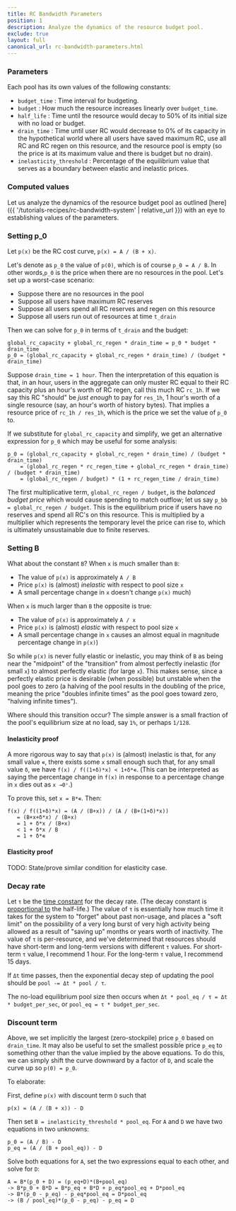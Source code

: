 ```yaml
---
title: RC Bandwidth Parameters
position: 1
description: Analyze the dynamics of the resource budget pool.
exclude: true
layout: full
canonical_url: rc-bandwidth-parameters.html
---
```


### Parameters

Each pool has its own values of the following constants:

- `budget_time` : Time interval for budgeting.
- `budget` : How much the resource increases linearly over `budget_time`.
- `half_life` : Time until the resource would decay to 50% of its initial size with no load or budget.
- `drain_time` : Time until user RC would decrease to 0% of its capacity in the hypothetical world where all users have saved maximum RC, use all RC and RC regen on this resource, and the resource pool is empty (so the price is at its maximum value and there is budget but no drain).
- `inelasticity_threshold` : Percentage of the equilibrium value that serves as a boundary between elastic and inelastic prices.

### Computed values

Let us analyze the dynamics of the resource budget pool as outlined [here]({{ '/tutorials-recipes/rc-bandwidth-system' | relative_url }}) with an eye to establishing values of the parameters.

### Setting p_0

Let `p(x)` be the RC cost curve, `p(x) = A / (B + x)`.

Let's denote as `p_0` the value of `p(0)`, which is of course `p_0 = A / B`.  In other words,`p_0` is the price when there are no resources in the pool.  Let's set up a worst-case scenario:

- Suppose there are no resources in the pool
- Suppose all users have maximum RC reserves
- Suppose all users spend all RC reserves and regen on this resource
- Suppose all users run out of resources at time `t_drain`

Then we can solve for `p_0` in terms of `t_drain` and the budget:

```
global_rc_capacity + global_rc_regen * drain_time = p_0 * budget * drain_time
p_0 = (global_rc_capacity + global_rc_regen * drain_time) / (budget * drain_time)
```

Suppose `drain_time = 1 hour`.  Then the interpretation of this equation is that, in an hour, users in the aggregate can only muster RC equal to their RC capacity plus an hour's worth of RC regen, call this much RC `rc_1h`.  If we say this RC "should" be *just enough* to pay for `res_1h`, 1 hour's worth of a single resource (say, an hour's worth of history bytes).  That implies a resource price of `rc_1h / res_1h`, which is the price we set the value of `p_0` to.

If we substitute for `global_rc_capacity` and simplify, we get an alternative expression for `p_0` which may be useful for some analysis:

```
p_0 = (global_rc_capacity + global_rc_regen * drain_time) / (budget * drain_time)
    = (global_rc_regen * rc_regen_time + global_rc_regen * drain_time) / (budget * drain_time)
    = (global_rc_regen / budget) * (1 + rc_regen_time / drain_time)
```

The first multiplicative term, `global_rc_regen / budget`, is the *balanced budget price* which would cause spending to match outflow; let us say `p_bb = global_rc_regen / budget`.  This is the equilibrium price if users have no reserves and spend all RC's on this resource.  This is multiplied by a multiplier which represents the temporary level the price can rise to, which is ultimately unsustainable due to finite reserves.

### Setting B

What about the constant `B`?  When `x` is much smaller than `B`:

- The value of `p(x)` is approximately `A / B`
- Price `p(x)` is (almost) *inelastic* with respect to pool size `x`
- A small percentage change in `x` doesn't change `p(x)` much)

When `x` is much larger than `B` the opposite is true:

- The value of `p(x)` is approximately `A / x`
- Price `p(x)` is (almost) *elastic* with respect to pool size `x`
- A small percentage change in `x` causes an almost equal in magnitude percentage change in `p(x)`)

So while `p(x)` is never fully elastic or inelastic, you may think of `B` as being near the "midpoint" of the "transition" from almost perfectly inelastic (for small `x`) to almost perfectly elastic (for large `x`).  This makes sense, since a perfectly elastic price is desirable (when possible) but unstable when the pool goes to zero (a halving of the pool results in the doubling of the price, meaning the price "doubles infinite times" as the pool goes toward zero, "halving infinite times").

Where should this transition occur?  The simple answer is a small fraction of the pool's equilibrium size at no load, say `1%`, or perhaps `1/128`.

#### Inelasticity proof

A more rigorous way to say that `p(x)` is (almost) inelastic is that, for any small value `∊`, there exists some `x` small enough such that, for any small value `δ`, we have `f(x) / f((1+δ)*x) < 1+δ*∊`.  (This can be interpreted as saying the percentage change in `f(x)` in response to a percentage change in `x` dies out as `x →0⁺`.)

To prove this, set `x = B*∊`.  Then:

```
f(x) / f((1+δ)*x) = (A / (B+x)) / (A / (B+(1+δ)*x))
   = (B+x+δ*x) / (B+x)
   = 1 + δ*x / (B+x)
   < 1 + δ*x / B
   = 1 + δ*∊
```

#### Elasticity proof

TODO:  State/prove similar condition for elasticity case.

### Decay rate

Let `τ` be the [time constant](https://en.wikipedia.org/wiki/Time_constant) for the decay rate.  (The decay constant is [proportional to](https://en.wikipedia.org/wiki/Time_constant#Exponential_decay) the half-life.)  The value of `τ` is essentially how much time it takes for the system to "forget" about past non-usage, and places a "soft limit" on the possibility of a very long burst of very high activity being allowed as a result of "saving up" months or years worth of inactivity.  The value of `τ` is per-resource, and we've determined that resources should have short-term and long-term versions with different `τ` values.  For short-term `τ` value, I recommend 1 hour.  For the long-term `τ` value, I recommend 15 days.

If `Δt` time passes, then the exponential decay step of updating the pool should be `pool -= Δt * pool / τ`.

The no-load equilibrium pool size then occurs when `Δt * pool_eq / τ = Δt * budget_per_sec`, or `pool_eq = τ * budget_per_sec`.

### Discount term

Above, we set implicitly the largest (zero-stockpile) price `p_0` based on `drain_time`.  It may also be useful to set the smallest possible price `p_eq` to something other than the value implied by the above equations.  To do this, we can simply shift the curve downward by a factor of `D`, and scale the curve up so `p(0) = p_0`.

To elaborate:

First, define `p(x)` with discount term `D` such that

```
p(x) = (A / (B + x)) - D
```

Then set `B = inelasticity_threshold * pool_eq`.  For `A` and `D` we have two equations in two unknowns:

```
p_0 = (A / B) - D
p_eq = (A / (B + pool_eq)) - D
```

Solve both equations for `A`, set the two expressions equal to each other, and solve for `D`:

```
A = B*(p_0 + D) = (p_eq+D)*(B+pool_eq)
-> B*p_0 + B*D = B*p_eq + B*D + p_eq*pool_eq + D*pool_eq
-> B*(p_0 - p_eq) - p_eq*pool_eq = D*pool_eq
-> (B / pool_eq)*(p_0 - p_eq) - p_eq = D
```
